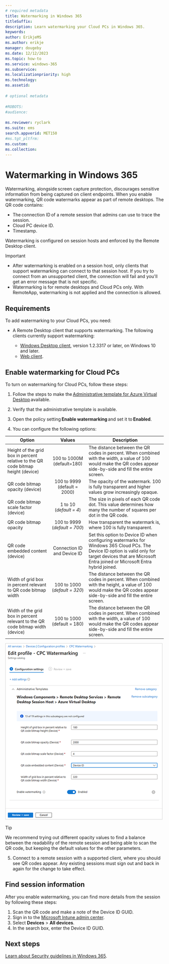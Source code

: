 ```yaml
---
# required metadata
title: Watermarking in Windows 365
titleSuffix:
description: Learn watermarking your Cloud PCs in Windows 365.
keywords:
author: ErikjeMS  
ms.author: erikje
manager: dougeby
ms.date: 12/12/2023
ms.topic: how-to
ms.service: windows-365
ms.subservice:
ms.localizationpriority: high
ms.technology:
ms.assetid: 

# optional metadata

#ROBOTS:
#audience:

ms.reviewer: ryclark
ms.suite: ems
search.appverid: MET150
#ms.tgt_pltfrm:
ms.custom: 
ms.collection: 
---
```


# Watermarking in Windows 365

Watermarking, alongside screen capture protection, discourages sensitive information from being captured on client endpoints. When you enable watermarking, QR code watermarks appear as part of remote desktops. The QR code contains:

- The connection ID of a remote session that admins can use to trace the session.
- Cloud PC device ID.
- Timestamp.  

Watermarking is configured on session hosts and enforced by the Remote Desktop client.

>[!Important]
>- After watermarking is enabled on a session host, only clients that support watermarking can connect to that session host. If you try to connect from an unsupported client, the connection will fail and you'll get an error message that is not specific.
>- Watermarking is for remote desktops and Cloud PCs only. With RemoteApp, watermarking is not applied and the connection is allowed.

## Requirements

To add watermarking to your Cloud PCs, you need:

- A Remote Desktop client that supports watermarking. The following clients currently support watermarking:

  - [Windows Desktop client](/azure/virtual-desktop/users/connect-windows), version 1.2.3317 or later, on Windows 10 and later.
  - [Web client](/azure/virtual-desktop/users/connect-windows).

## Enable watermarking for Cloud PCs

To turn on watermarking for Cloud PCs, follow these steps:

1. Follow the steps to make the [Administrative template for Azure Virtual Desktop](/azure/virtual-desktop/administrative-template?tabs=intune) available.

2. Verify that the administrative template is available.
3. Open the policy setting **Enable watermarking** and set it to **Enabled**.
4. You can configure the following options:

  | Option | Values | Description |
  |--|:--:|--|
  | Height of the grid box in percent relative to the QR code bitmap height (device) | 100 to 1000M<br>(default=180) | The distance between the QR codes in percent. When combined with the width, a value of 100 would make the QR codes appear side-by-side and fill the entire screen. |
  | QR code bitmap opacity (device) | 100 to 9999<br>(default = 2000) | The opacity of the watermark. 100 is fully transparent and higher values grow increasingly opaque. |
  | QR code bitmap scale factor (device)| 1 to 10<br />(*default = 4*) | The size in pixels of each QR code dot. This value determines how many the number of squares per dot in the QR code. |
  | QR code bitmap opacity | 100 to 9999 (*default = 700*) | How transparent the watermark is, where 100 is fully transparent. |
  | QR code embedded content (device) | Connection ID and Device ID | Set this option to Device ID when configuring watermarks for Windows 365 Cloud PCs. The Device ID option is valid only for target  devices that are Microsoft Entra joined or Microsoft Entra hybrid joined.|
  | Width of grid box in percent relevant to QR code bitmap width | 100 to 1000<br />(*default = 320*) | The distance between the QR codes in percent. When combined with the height, a value of 100 would make the QR codes appear side-by-side and fill the entire screen. |
  | Width of the grid box in percent relevant to the QR code bitmap width (device) | 100 to 1000<br />(default = 180) | The distance between the QR codes in percent. When combined with the width, a value of 100 would make the QR codes appear side-by-side and fill the entire screen. |

  ![Screenshot of edit profile watermarking.](./media/watermarking/edit-watermarking.png)

   > [!TIP]
   > We recommend trying out different opacity values to find a balance between the readability of the remote session and being able to scan the QR code, but keeping the default values for the other parameters.

5. Connect to a remote session with a supported client, where you should see QR codes appear. Any existing sessions must sign out and back in again for the change to take effect.

## Find session information

After you enable watermarking, you can find more details from the session by following these steps:

1. Scan the QR code and make a note of the Device ID GUID.
2. Sign in to the [Microsoft Intune admin center](https://go.microsoft.com/fwlink/?linkid=2109431).
3. Select **Devices** > **All devices**.
4. In the search box, enter the Device ID GUID.

<!-- ########################## -->
## Next steps

[Learn about Security guidelines in Windows 365](security-guidelines.md).
